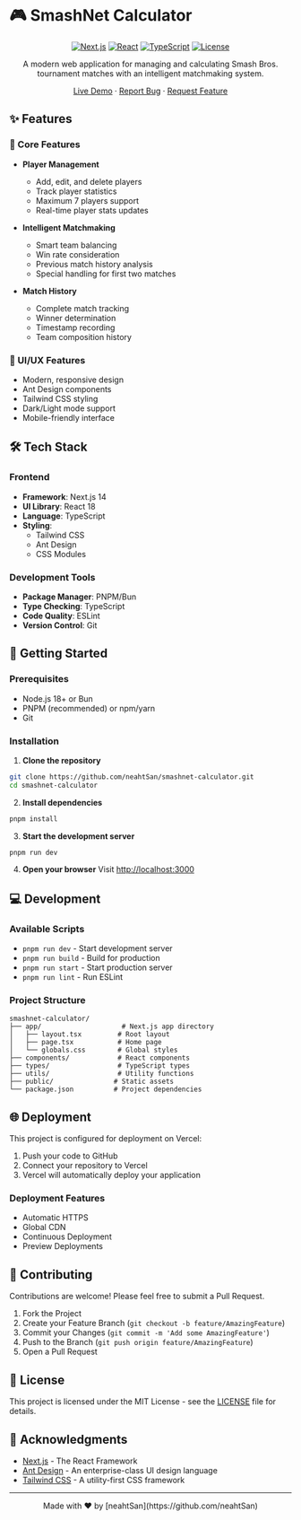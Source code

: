 # 🎮 SmashNet Calculator

<div align="center">

[![Next.js](https://img.shields.io/badge/Next.js-14.2.26-black?logo=next.js)](https://nextjs.org/)
[![React](https://img.shields.io/badge/React-18.2.0-blue?logo=react)](https://reactjs.org/)
[![TypeScript](https://img.shields.io/badge/TypeScript-5.3.3-blue?logo=typescript)](https://www.typescriptlang.org/)
[![License](https://img.shields.io/badge/License-MIT-green.svg)](LICENSE)

A modern web application for managing and calculating Smash Bros. tournament matches with an intelligent matchmaking system.

[Live Demo](https://smashnet-calculator.vercel.app) · [Report Bug](https://github.com/neahtSan/smashnet-calculator/issues) · [Request Feature](https://github.com/neahtSan/smashnet-calculator/issues)

</div>

## ✨ Features

### 🎯 Core Features
- **Player Management**
  - Add, edit, and delete players
  - Track player statistics
  - Maximum 7 players support
  - Real-time player stats updates

- **Intelligent Matchmaking**
  - Smart team balancing
  - Win rate consideration
  - Previous match history analysis
  - Special handling for first two matches

- **Match History**
  - Complete match tracking
  - Winner determination
  - Timestamp recording
  - Team composition history

### 🎨 UI/UX Features
- Modern, responsive design
- Ant Design components
- Tailwind CSS styling
- Dark/Light mode support
- Mobile-friendly interface

## 🛠️ Tech Stack

### Frontend
- **Framework**: Next.js 14
- **UI Library**: React 18
- **Language**: TypeScript
- **Styling**: 
  - Tailwind CSS
  - Ant Design
  - CSS Modules

### Development Tools
- **Package Manager**: PNPM/Bun
- **Type Checking**: TypeScript
- **Code Quality**: ESLint
- **Version Control**: Git

## 🚀 Getting Started

### Prerequisites
- Node.js 18+ or Bun
- PNPM (recommended) or npm/yarn
- Git

### Installation

1. **Clone the repository**
```bash
git clone https://github.com/neahtSan/smashnet-calculator.git
cd smashnet-calculator
```

2. **Install dependencies**
```bash
pnpm install
```

3. **Start the development server**
```bash
pnpm run dev
```

4. **Open your browser**
Visit [http://localhost:3000](http://localhost:3000)

## 💻 Development

### Available Scripts
- `pnpm run dev` - Start development server
- `pnpm run build` - Build for production
- `pnpm run start` - Start production server
- `pnpm run lint` - Run ESLint

### Project Structure
```
smashnet-calculator/
├── app/                    # Next.js app directory
│   ├── layout.tsx         # Root layout
│   ├── page.tsx           # Home page
│   └── globals.css        # Global styles
├── components/            # React components
├── types/                 # TypeScript types
├── utils/                 # Utility functions
├── public/               # Static assets
└── package.json          # Project dependencies
```

## 🌐 Deployment

This project is configured for deployment on Vercel:

1. Push your code to GitHub
2. Connect your repository to Vercel
3. Vercel will automatically deploy your application

### Deployment Features
- Automatic HTTPS
- Global CDN
- Continuous Deployment
- Preview Deployments

## 🤝 Contributing

Contributions are welcome! Please feel free to submit a Pull Request.

1. Fork the Project
2. Create your Feature Branch (`git checkout -b feature/AmazingFeature`)
3. Commit your Changes (`git commit -m 'Add some AmazingFeature'`)
4. Push to the Branch (`git push origin feature/AmazingFeature`)
5. Open a Pull Request

## 📝 License

This project is licensed under the MIT License - see the [LICENSE](LICENSE) file for details.

## 🙏 Acknowledgments

- [Next.js](https://nextjs.org/) - The React Framework
- [Ant Design](https://ant.design/) - An enterprise-class UI design language
- [Tailwind CSS](https://tailwindcss.com/) - A utility-first CSS framework

---

<div align="center">
Made with ❤️ by [neahtSan](https://github.com/neahtSan)
</div>
